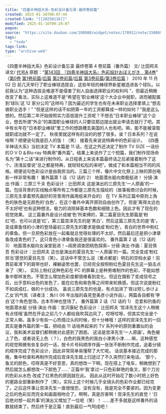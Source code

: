 ```yaml
---
title: "四畳半神話大系-色彩设计备忘录-最终卷前篇"
created: 2025-01-16T08:07:44
created-link: "[[20250116]]"
modified: 2025-01-16T09:29:07
pagse:
source: "https://site.douban.com/108088/widget/notes/178912/note/150869811/"
tags:
  - "todo"
tags-link:
type: "archive-web"
---
```


《四畳半神話大系》色彩设计备忘录 最终卷第 4 卷前篇（番外篇）
文/ 辻田邦夫
译文/ [代号A](https://www.douban.com/link2/?url=http%3A%2F%2Fwww.douban.com%2Fpeople%2FTAIGOUA%2F)
原题：“[第143回　『四畳半神話大系』色彩設計おぼえがき　第4巻](https://www.douban.com/link2/?url=http%3A%2F%2Fwww.style.fm%2Fas%2F05_column%2Ftsujita%2Ftsujita143.shtml&link2key=706d0919f9)”
（[第0卷](https://www.douban.com/link2/?url=http%3A%2F%2Fsite.douban.com%2Fwidget%2Fnotes%2F178912%2Fnote%2F104492148%2F) [第1卷前篇](https://www.douban.com/link2/?url=http%3A%2F%2Fsite.douban.com%2Fwidget%2Fnotes%2F178912%2Fnote%2F124523646%2F)/[后篇](https://www.douban.com/link2/?url=http%3A%2F%2Fsite.douban.com%2Fwidget%2Fnotes%2F178912%2Fnote%2F124612707%2F) [第2卷前篇](https://www.douban.com/link2/?url=http%3A%2F%2Fsite.douban.com%2Fwidget%2Fnotes%2F178912%2Fnote%2F132987601%2F)/[后篇](https://www.douban.com/link2/?url=http%3A%2F%2Fsite.douban.com%2Fwidget%2Fnotes%2F178912%2Fnote%2F132994294%2F) [第3卷前篇](https://www.douban.com/link2/?url=http%3A%2F%2Fsite.douban.com%2Fwidget%2Fnotes%2F178912%2Fnote%2F135903714%2F)/[第3卷后篇](https://www.douban.com/link2/?url=http%3A%2F%2Fsite.douban.com%2Fwidget%2Fnotes%2F178912%2Fnote%2F135963290%2F) ）
2010 年 11 月 02 日
前几天举行了职业棒球选拔会，这些年轻的棒球界新星被选进各个球队。以前我认为“这种选拔会难道不是侵害了别人自由选择职业的权利吗
”，但最近稍微改变了看法，实际上这难道不是“希望在‘职业棒球’这个大企业中就职，进而被配属到‘球队’这 12 家分公司”这样吗？因为最近的学生也有在未来职业选择里填上“想去做职业选手！”
“但是这样的话不如把第一年的工资都算成一样的如何？”我是这么想的。然后第二年开始按照实力高低提升工资呢？不想去“日本职业棒球”这个企业，想去所谓“外企”的美国职业棒球的人只要往那边提出就业申请去就行了吧。其中有长年在“日本职业棒球”里工作的想跳槽去美国的人也有吧。嘛，能不能被录取就职成功就不一定了。
秋夜里就这样有的没的的想了很多。诶？日本系列？在说啥啊？顺便说句我是巨人的饭！（笑）
接着先来说说特典中的色彩设计。
《四畳半神话大系》当初决定 TV 本篇是 11 话，在这之外还决定了制作 TV SIZE 一话份的ＤＶＤ＆Blu-ray 特典用“番外篇”。结果上来说作了三个短篇，我们制作现场命名为“第十二话”来进行制作的。从日程表上来说本篇最终话之后紧接着制作了这个。汤浅监督说“总之都是特典，就轻轻松松的来吧”。做成了和本篇相当不同的风格。顺便说句色彩设计是由我担当的。三篇三个样，像片中文化祭上上映的原创电影一样非常有趣！
番外篇第 1 话（12 话的 2） 地面潜水艇向南极挺进！
分镜·演出·作画：三原三千夫 色彩设计：辻田邦夫
这是演出的三原先生‘一人原画’的一篇。包括背景的实线触点等所有工作都是三原先生描绘的（故事板商讨会的时候，三原先生拿着预先画好的背景用作画用纸来开会的）
在 TV 系列正篇中原则上角色的肤色是无颜色的‘白色’，在这个番外中离开原则自由创作了。但是‘离得太远也不太好吧’也有这种想法，极力的消除掉基本色数和细致上色。因此才有了现在的视觉效果。
这三篇番外是设计成被‘色’所束缚的，第二篇夏目先生那篇是‘粉红’吧，也可以说是‘红’，第三篇宫泽先生的是‘黑白’，然后这篇三原先生的是‘青’。变成章鱼怪的小津的登场最初三原先生的要求是做成‘粉红色’。青白的世界中粉红的章鱼。但一旦把色彩放在一起看就总觉得处理的不太好。然后最后还是把小津章鱼改成青色的了。这只青色小津章鱼我还是很喜欢的。
番外篇第 2 话（12 话的 3） 地面潜水艇向女澡堂挺进！~闺房调查团桃色探索~
分镜·演出·作画：夏目慎吾 色彩设计：辻田邦夫
这也是演出的夏目先生‘一人原画’的一篇。完全变成‘粉红担当’感觉的夏目先生（笑）。这话中不管怎么说（重点都是）明石的空档水姿！羽貫前辈滑下的肩带也好，裸躺姿势也罢，已经完全按照粉红色夏目先生这一狙击点来了（笑）。
实际上粉红这种色彩在 PC 的屏幕上是种男难制作的色彩，不能如想象中那样发色。不管怎么增加色彩度都很难看到变化。但这在摄影了变成信号之后，出乎意料出色的发色了，能在红色和紫色等之间带来轮换感。但这次说是粉红不如说成红，做的十分成功。
虽说三原先生的也是，有点加进了‘夜は短し歩けよ乙女’的气氛（译者注：角川 06 年出版的森見登美彦小说作品）。两篇各自都有‘李白’这个角色登场。古本市神也登场了。
番外篇第 2 话（12 话的 1） 恋爱和钓鱼的地面潜水艇
分镜·演出·作画：宮沢康紀 色彩设计：辻田邦夫
‘宫泽先生这个人稍微有点怪哦’虽然在开会之前几个人都给我吹耳边风了，哎呀哎呀，但其实完全是个正常人嘛。虽多少有些一心热情过头的时候，但十分棒哦！这样的宫泽先生的一回其实是番外篇的第一篇，把经由 11 话培养起来的 TV 系列中的原则重置似的会议，我和美术监督们都稍微对此感到了困惑。
这话是宫泽先生‘一人原画’。角色被上了色，或者说无上色（？），白色的我黑色的我白小津黑小津……嘛，这种感觉的视觉稍微有些复杂的一话，按卡片号码顺序作画一张张不断制作完成，追着分镜的顺序完成了色彩设计，因此非常简单易懂帮了大忙呢。
话说基本接近完成的那晚，集中检查和再制作完成后宫泽先生踏上归途过了不久突然打来电话。
‘那个，鱼叉的颜色，哎呀真是不好意思，真的想改一下啊。现在搭上了电车，稍微想到了然后就怎么都想改一下颜色了……’
正篇中‘我’拿过一只色彩鲜艳的鱼叉，那个刀刃的色彩从水色 改成了红黑色的原因就在此。
因此从这时开始花了数小时把上好色的塞路全部重新制作了（笑）。实际上这个时候几乎全镜头的色彩作业都已经完了。之后这件事让宫泽先生一直很惶恐，没有没有，我是完全不要紧的。因为变更之后的色彩反而完全和画面相吻合了。啊啊，真是厉害啊！宫泽先生的直觉！‘日后绝对想一起共事’的演出又增加了一位呢（笑）！
……差不多就是这样番外的话数就结束了。然后终于是正篇！直到最后一气呵成吧！
